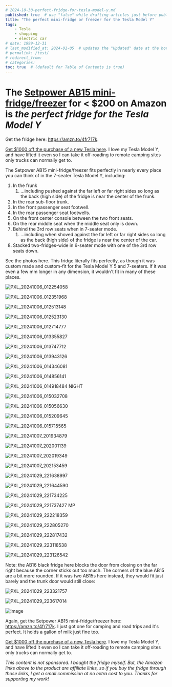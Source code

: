 ```yaml
---
# 2024-10-30-perfect-fridge-for-tesla-model-y.md
published: true  # use "false" while drafting articles just before publishing
title: "The perfect mini-fridge or freezer for the Tesla Model Y"
tags: 
    - Tesla
    - shopping
    - electric car
# date: 1999-12-31
# last_modified_at: 2024-01-05  # updates the "Updated" date at the bottom!
# permalink: /test/
# redirect_from: 
# categories: 
toc: true  # (default for Table of Contents is true)
---
```



# The [Setpower AB15 mini-fridge/freezer](https://amzn.to/4fr717k) for < $200 on Amazon is _the perfect fridge for the Tesla Model Y_

Get the fridge here: <https://amzn.to/4fr717k>.

[Get $1000 off the purchase of a new Tesla here](https://ts.la/gabriel236516). I love my Tesla Model Y, and have lifted it even so I can take it off-roading to remote camping sites only trucks can normally get to. 

The Setpower AB15 mini-fridge/freezer fits perfectly in nearly every place you can think of in the 7-seater Tesla Model Y, including:
1. In the frunk
    1. ...including pushed against the far left or far right sides so long as the back (high side) of the fridge is near the center of the frunk.
1. In the rear sub-floor trunk. 
1. In the front passenger seat footwell.
1. In the rear passenger seat footwells. 
1. On the front center console between the two front seats. 
1. On the rear middle seat when the middle seat only is down. 
1. Behind the 3rd row seats when in 7-seater mode. 
    1. ...including when shoved against the far left or far right sides so long as the back (high side) of the fridge is near the center of the car.
1. Stacked two-fridges-wide in 6-seater mode with one of the 3rd row seats down.

See the photos here. This fridge literally fits perfectly, as though it was custom made and custom-fit for the Tesla Model Y 5 and 7-seaters. If it was even a few mm longer in any dimension, it wouldn't fit in many of these places. 

![PXL_20241006_012254058](https://github.com/user-attachments/assets/2f30ed17-ed46-4dd5-b9a4-bd6820668742)

![PXL_20241006_012351968](https://github.com/user-attachments/assets/e4d85389-4588-423d-83c6-bb83823c5d24)

![PXL_20241006_012513148](https://github.com/user-attachments/assets/7455971d-5536-4d3d-aeb7-ff787a5a1fb9)

![PXL_20241006_012523130](https://github.com/user-attachments/assets/ba893b8f-d04d-445e-830f-f422658e3cfb)

![PXL_20241006_012714777](https://github.com/user-attachments/assets/7787d11a-a3c3-4ec2-ac50-6868aafdc79d)

![PXL_20241006_013355827](https://github.com/user-attachments/assets/0c4f8bf6-80f5-4a93-a8b2-5fc6f6bd20be)

![PXL_20241006_013747712](https://github.com/user-attachments/assets/bb0d63b4-6595-4c26-8fbc-f5116a5363af)

![PXL_20241006_013943126](https://github.com/user-attachments/assets/072b6cb8-9c0b-4fd9-bc1a-a6882f238799)

![PXL_20241006_014346081](https://github.com/user-attachments/assets/da4a20d1-d4bb-47c2-ace4-90cd28e461d5)

![PXL_20241006_014856141](https://github.com/user-attachments/assets/5b4cd2c2-429c-4ea2-b4d2-0c34d2ff4949)

![PXL_20241006_014918484 NIGHT](https://github.com/user-attachments/assets/0ec09bca-3fed-4faf-b753-cb1ccc7de34e)

![PXL_20241006_015032708](https://github.com/user-attachments/assets/9e92d572-b34f-4076-9b74-b37d03cfe991)

![PXL_20241006_015056630](https://github.com/user-attachments/assets/dd81301e-5727-49f5-b32b-17c7c6630593)

![PXL_20241006_015209645](https://github.com/user-attachments/assets/e9da47ff-d130-4a74-94a0-fff6bbbd2d64)

![PXL_20241006_015715565](https://github.com/user-attachments/assets/f0eea597-f8a0-4197-9850-fb4cfa545135)

![PXL_20241007_201934879](https://github.com/user-attachments/assets/a3104d44-93f7-4137-9e7e-3b515dedd6fc)

![PXL_20241007_202001139](https://github.com/user-attachments/assets/31effb39-420f-4d4d-b0c9-ad7161ff3ed9)

![PXL_20241007_202019349](https://github.com/user-attachments/assets/e888a0c9-ecc5-476f-b42c-7fce925a36d4)

![PXL_20241007_202153459](https://github.com/user-attachments/assets/1ae563b6-0df4-4746-8c91-e0af5141296d)

![PXL_20241029_221638997](https://github.com/user-attachments/assets/d38283a8-cf14-483d-9ad6-6373fb79e8ab)

![PXL_20241029_221644590](https://github.com/user-attachments/assets/60e36947-98fe-45f8-ab17-fffda709dc0f)

![PXL_20241029_221734225](https://github.com/user-attachments/assets/ba2faced-b749-48f6-8e08-cd6b4967fdd2)

![PXL_20241029_221737427 MP](https://github.com/user-attachments/assets/1eaeaf33-d2fa-4e60-991e-79c6d6dc9682)

![PXL_20241029_222218359](https://github.com/user-attachments/assets/0847a541-c085-44bf-b27b-73bf52af80bd)

![PXL_20241029_222805270](https://github.com/user-attachments/assets/7ee45bdb-4d40-448e-ac4a-5c76f4fca15b)

![PXL_20241029_222817432](https://github.com/user-attachments/assets/cf8e905b-92e9-48c3-9d30-18bf935f2e8a)

![PXL_20241029_223118538](https://github.com/user-attachments/assets/0625ce9d-4044-42af-b94c-b1f3455c429c)

![PXL_20241029_223126542](https://github.com/user-attachments/assets/dbb18ece-0693-4368-a969-4d7398cba3dc)


Note: the AB16 black fridge here blocks the door from closing on the far right because the corner sticks out too much. The corners of the blue AB15 are a bit more rounded. If it was two AB15s here instead, they would fit just barely and the trunk door would still close: 

![PXL_20241029_223321757](https://github.com/user-attachments/assets/85516221-64ba-4d8f-8487-a1ead6d44e9c)

![PXL_20241029_223617014](https://github.com/user-attachments/assets/1d2a4763-d71b-4a4a-aa6e-965f4cdf71b1)

![image](https://github.com/user-attachments/assets/014e13c8-8649-4503-8068-9c81a5942705)

Again, get the Setpower AB15 mini-fridge/freezer here: <https://amzn.to/4fr717k>. I just got one for camping and road trips and it's perfect. It holds a gallon of milk just fine too. 

[Get $1000 off the purchase of a new Tesla here](https://ts.la/gabriel236516). I love my Tesla Model Y, and have lifted it even so I can take it off-roading to remote camping sites only trucks can normally get to. 

_This content is not sponsored. I bought the fridge myself. But, the Amazon links above to the product are affiliate links, so if you buy the fridge through those links, I get a small commission at no extra cost to you. Thanks for supporting my work!_
